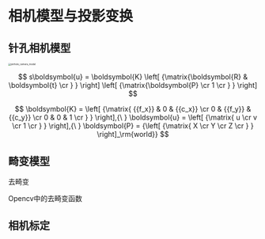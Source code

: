

# 相机模型与投影变换

## 针孔相机模型

<img src="/home/hjx/Desktop/sphinx_docs/docs/source/Typora/SLAM/BasicTheory/assets/pinhole_camera_model.png" alt="pinhole_camera_model" style="zoom: 33%; display: block; margin-left: auto; margin-right: auto;" />


$$
s\boldsymbol{u} = \boldsymbol{K}
\left[ {\matrix{\boldsymbol{R} & \boldsymbol{t} \cr } } \right]
\left[ {\matrix{\boldsymbol{P} \cr 1  \cr } } \right]
$$

$$
\boldsymbol{K} = \left[ {\matrix{
   {{f_x}} & 0 & {{c_x}}  \cr 
   0 & {{f_y}} & {{c_y}}  \cr 
   0 & 0 & 1  \cr 
 } } \right],{\ }
\boldsymbol{u} = \left[ {\matrix{
   u  \cr 
   v  \cr 
   1  \cr 
 } } \right],{\ }
\boldsymbol{P} = {\left[ {\matrix{
   X  \cr 
   Y  \cr 
   Z  \cr 
 } } \right]_\rm{world}}
$$

## 畸变模型

去畸变

Opencv中的去畸变函数



## 相机标定

